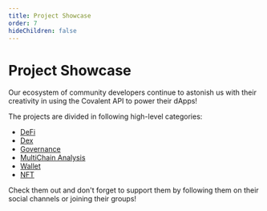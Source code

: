 ```yaml
---
title: Project Showcase
order: 7
hideChildren: false
---
```


# Project Showcase
Our ecosystem of community developers continue to astonish us with their creativity in using the Covalent API to power their dApps! 

The projects are divided in following high-level categories:

- [DeFi](/defi)
- [Dex](/dex)
- [Governance](/governance)
- [MultiChain Analysis](/multichain-analysis)
- [Wallet](/wallet)
- [NFT](/nft)


Check them out and don't forget to support them by following them on their social channels or joining their groups! 
